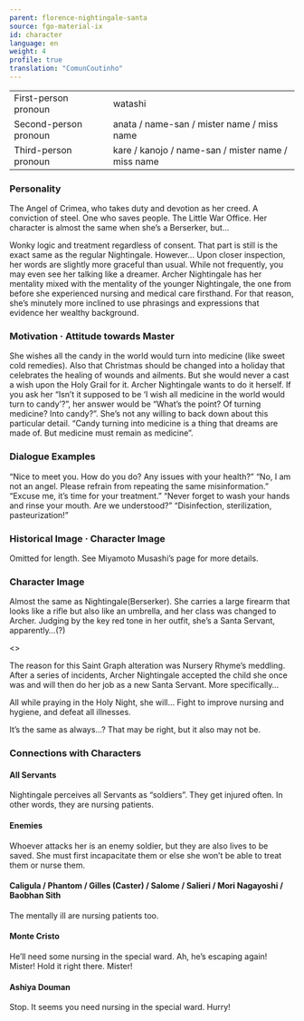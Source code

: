 ```yaml
---
parent: florence-nightingale-santa
source: fgo-material-ix
id: character
language: en
weight: 4
profile: true
translation: "ComunCoutinho"
---
```


<table>
  <tr><td>First-person pronoun</td><td>watashi</td></tr>
  <tr><td>Second-person pronoun</td><td>anata / name-san / mister name / miss name</td></tr>
  <tr><td>Third-person pronoun</td><td>kare / kanojo / name-san / mister name / miss name</td></tr>
</table>

### Personality

The Angel of Crimea, who takes duty and devotion as her creed.
A conviction of steel. One who saves people. The Little War Office.
Her character is almost the same when she’s a Berserker, but…

Wonky logic and treatment regardless of consent.
That part is still is the exact same as the regular Nightingale. However…
Upon closer inspection, her words are slightly more graceful than usual.
While not frequently, you may even see her talking like a dreamer.
Archer Nightingale has her mentality mixed with the mentality of the younger Nightingale, the one from before she experienced nursing and medical care firsthand. For that reason, she’s minutely more inclined to use phrasings and expressions that evidence her wealthy background.

### Motivation · Attitude towards Master

She wishes all the candy in the world would turn into medicine (like sweet cold remedies).
Also that Christmas should be changed into a holiday that celebrates the healing of wounds and ailments.
But she would never a cast a wish upon the Holy Grail for it.
Archer Nightingale wants to do it herself.
If you ask her “Isn’t it supposed to be ‘I wish all medicine in the world would turn to candy’?”, her answer would be “What’s the point? Of turning medicine? Into candy?”.
She’s not any willing to back down about this particular detail.
“Candy turning into medicine is a thing that dreams are made of. But medicine must remain as medicine”.

### Dialogue Examples

“Nice to meet you. How do you do? Any issues with your health?”
“No, I am not an angel. Please refrain from repeating the same misinformation.”
“Excuse me, it’s time for your treatment.”
“Never forget to wash your hands and rinse your mouth. Are we understood?”
“Disinfection, sterilization, pasteurization!”

### Historical Image · Character Image

Omitted for length. See Miyamoto Musashi’s page for more details.

### Character Image

Almost the same as Nightingale(Berserker).
She carries a large firearm that looks like a rifle but also like an umbrella, and her class was changed to Archer.
Judging by the key red tone in her outfit, she’s a Santa Servant, apparently…(?)

<>

The reason for this Saint Graph alteration was Nursery Rhyme’s meddling.
After a series of incidents, Archer Nightingale accepted the child she once was and will then do her job as a new Santa Servant.
More specifically…

All while praying in the Holy Night, she will…
Fight to improve nursing and hygiene, and defeat all illnesses.

It’s the same as always…?
That may be right, but it also may not be.

### Connections with Characters

#### All Servants

Nightingale perceives all Servants as “soldiers”.
They get injured often.
In other words, they are nursing patients.

#### Enemies

Whoever attacks her is an enemy soldier, but they are also lives to be saved.
She must first incapacitate them or else she won’t be able to treat them or nurse them.

#### Caligula / Phantom / Gilles (Caster) / Salome / Salieri / Mori Nagayoshi / Baobhan Sith

The mentally ill are nursing patients too.

#### Monte Cristo

He’ll need some nursing in the special ward.
Ah, he’s escaping again! Mister!
Hold it right there. Mister!

#### Ashiya Douman

Stop.
It seems you need nursing in the special ward.
Hurry!
